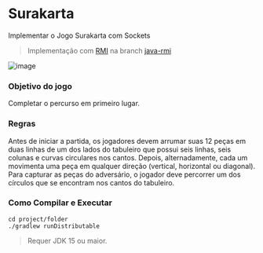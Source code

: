 # Surakarta

Implementar o Jogo Surakarta com Sockets

> Implementação com [RMI](https://github.com/luizgabriel/IFCE.Surakarta/tree/java-rmi) na branch [java-rmi](https://github.com/luizgabriel/IFCE.Surakarta/tree/java-rmi)

![image](https://user-images.githubusercontent.com/7469145/133461769-5344ca77-120e-40e7-9abd-f9dfa1701ce0.png)



### Objetivo do jogo
Completar o percurso em primeiro lugar.

### Regras
Antes de iniciar a partida, os jogadores devem arrumar suas 12 peças em duas linhas de um dos lados do tabuleiro que possui seis linhas, seis colunas e curvas circulares nos cantos. Depois, alternadamente, cada um movimenta uma peça em qualquer direção (vertical, horizontal ou diagonal). Para capturar as peças do adversário, o jogador deve percorrer um dos círculos que se encontram nos cantos do tabuleiro.

### Como Compilar e Executar

```
cd project/folder
./gradlew runDistributable
```

> Requer JDK 15 ou maior. 
